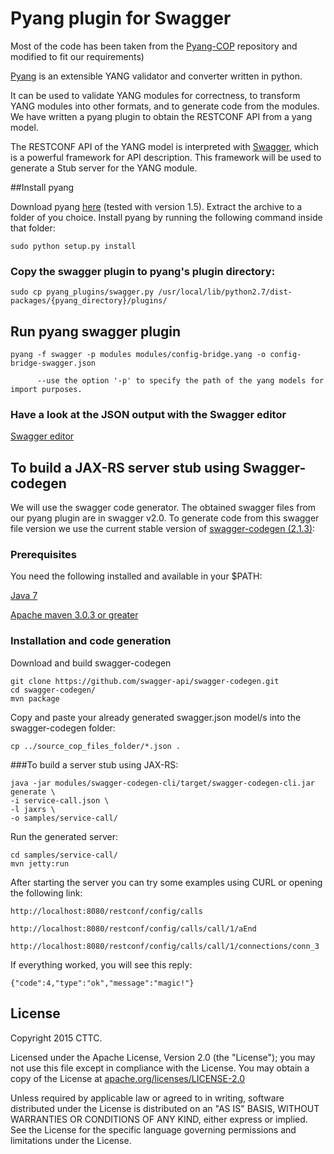 # Pyang plugin for Swagger

Most of the code has been taken from the [Pyang-COP](https://github.com/ict-strauss/COP/tree/master/pyang_plugins) repository and modified to fit our requirements)

[Pyang](https://code.google.com/p/pyang/) is an extensible YANG validator and converter written in python.

It can be used to validate YANG modules for correctness, to transform YANG modules into other formats, and to generate code from the modules. We have written a pyang plugin to obtain the RESTCONF API from a yang model.

The RESTCONF API of the YANG model is interpreted with [Swagger](http://swagger.io/), which is a powerful framework for API description. This framework will be used to generate a Stub server for the YANG module.


##Install pyang

Download pyang [here](https://code.google.com/p/pyang/wiki/Downloads?tm=2) (tested with version 1.5).
Extract the archive to a folder of you choice.
Install pyang  by running the following command inside that folder:

```
sudo python setup.py install
```

### Copy the swagger plugin to pyang's plugin directory:

```
sudo cp pyang_plugins/swagger.py /usr/local/lib/python2.7/dist-packages/{pyang_directory}/plugins/
```

## Run pyang swagger plugin

```
pyang -f swagger -p modules modules/config-bridge.yang -o config-bridge-swagger.json

      --use the option '-p' to specify the path of the yang models for import purposes.
```

### Have a look at the JSON output with the Swagger editor

[Swagger editor](http://editor.swagger.io/#/)


## To build a JAX-RS server stub using Swagger-codegen

We will use the swagger code generator. The obtained swagger files from our pyang plugin are in swagger v2.0. To generate code from this swagger file version we use the current stable version of [swagger-codegen (2.1.3)](https://github.com/swagger-api/swagger-codegen/tree/v2.1.3):

### Prerequisites

You need the following installed and available in your $PATH:

[Java 7](http://java.oracle.com/)

[Apache maven 3.0.3 or greater](http://maven.apache.org/)

### Installation and code generation

Download and build swagger-codegen

```
git clone https://github.com/swagger-api/swagger-codegen.git
cd swagger-codegen/
mvn package
```
Copy and paste your already generated swagger.json model/s into the swagger-codegen folder:

```
cp ../source_cop_files_folder/*.json .
```

###To build a server stub using JAX-RS:

```
java -jar modules/swagger-codegen-cli/target/swagger-codegen-cli.jar generate \
-i service-call.json \
-l jaxrs \
-o samples/service-call/
```

Run the generated server:

```
cd samples/service-call/
mvn jetty:run
```

After starting the server you can try some examples using CURL or opening the following link:
```
http://localhost:8080/restconf/config/calls

http://localhost:8080/restconf/config/calls/call/1/aEnd

http://localhost:8080/restconf/config/calls/call/1/connections/conn_3
```

If everything worked, you will see this reply:
```
{"code":4,"type":"ok","message":"magic!"}
```


License
-------

Copyright 2015 CTTC.

Licensed under the Apache License, Version 2.0 (the "License");
you may not use this file except in compliance with the License.
You may obtain a copy of the License at [apache.org/licenses/LICENSE-2.0](http://www.apache.org/licenses/LICENSE-2.0)

Unless required by applicable law or agreed to in writing, software
distributed under the License is distributed on an "AS IS" BASIS,
WITHOUT WARRANTIES OR CONDITIONS OF ANY KIND, either express or implied.
See the License for the specific language governing permissions and
limitations under the License.
